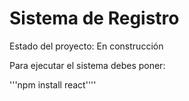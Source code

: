 <h1>Sistema de Registro</h1>

Estado del proyecto: En construcción

Para ejecutar el sistema debes poner:

'''npm install react''''
